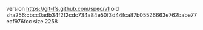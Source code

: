 version https://git-lfs.github.com/spec/v1
oid sha256:cbcc0adb34f2f2cdc734a84e50f3d44fca87b05526663e762babe77eaf976fcc
size 2258
